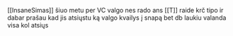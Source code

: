 [[InsaneSimas]] šiuo metu per VC valgo nes rado ans [[T]] raide krč tipo ir dabar prašau kad jis atsiųstu ką valgo kvailys į snapą bet db laukiu valanda visa kol atsiųs